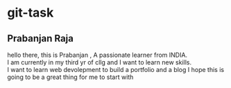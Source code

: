 # git-task
## Prabanjan Raja
hello there, this is Prabanjan , A passionate learner from INDIA.  
I am currently in my third yr of cllg and I want to learn new skills.  
I want to learn web devolepment to build a portfolio and a blog 
I hope this is going to be a great thing for me to start with

